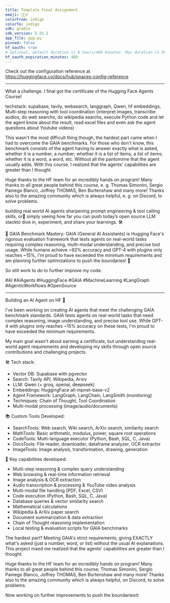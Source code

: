 ```yaml
---
title: Template Final Assignment
emoji: 🕵🏻‍♂️
colorFrom: indigo
colorTo: indigo
sdk: gradio
sdk_version: 5.25.2
app_file: app.py
pinned: false
hf_oauth: true
# optional, default duration is 8 hours/480 minutes. Max duration is 30 days/43200 minutes.
hf_oauth_expiration_minutes: 480
---
```


Check out the configuration reference at https://huggingface.co/docs/hub/spaces-config-reference


---



What a challenge. I final got the certificate of the Hugging Face Agents Course!

techstack: supabase, tavily, websearch, langgraph, Qwen, hf embeddings, Multi-step reasoning with tool coordination 
(interpret images, transcribe audios, do web searchs, do wikipedia searchs, execute Python code and let the agent know about the result, read excel files and even ask the agent questions about Youtube videos)

This wasn't the most difficult thing though, the hardest part came when I had to overcome the GAIA benchmarks. For those who don't know, this benchmark consists of the agent having to answer exactly what is asked, whether it is a number, a number; whether it is a list of items, a list of items; whether it is a word, a word, etc. Without all the pantomime that the agent usually adds. With this course, I realized that the agents' capabilities are greater than I thought.

Huge thanks to the HF team for an incredibly hands on program!
Many thanks to all great people behind this course, e. g. Thomas Simonini, Sergio Paniego Blanco, Joffrey THOMAS, Ben Burtenshaw and many more! Thanks also to the amazing community which is always helpful, e. g. on Discord, to solve problems.

building real world AI agents
sharpening prompt engineering & tool calling skills, or🔹 simply seeing how far you can push today’s open source LLM stackto dive in, experiment, and share your learnings. 🛠️

🎯 GAIA Benchmark Mastery: GAIA (General AI Assistants) is Hugging Face's rigorous evaluation framework that tests agents on real-world tasks requiring complex reasoning, multi-modal understanding, and precise tool usage. While humans achieve ~92% accuracy and GPT-4 with plugins only reaches ~15%, I'm proud to have exceeded the minimum requirements and am planning further optimizations to push the boundaries! 💪

So still work to do to further improve my code.

#AI #AIAgents #HuggingFace #GAIA #MachineLearning #LangGraph #AgenticWorkflows #OpenSource




---
Building an AI Agent on HF 🤗 

I've been working on creating AI agents that meet the challenging GAIA benchmark standards. 
GAIA tests agents on real-world tasks that need complex reasoning, image understanding, and precise tool use. While GPT-4 with plugins only reaches ~15% accuracy on these tests, I'm proud to have exceeded the minimum requirements.

My main goal wasn't about earning a certificate, but understanding real-world agent requirements and developing my skills through open source contributions and challenging projects.

 🛠️ Tech stack:
- Vector DB: Supabase with pgvector
- Search: Tavily API, Wikipedia, Arxiv
- LLM: Qwen (+ groq, openai, deepseek)
- Embeddings: HuggingFace all-mpnet-base-v2
- Agent Framework: LangGraph, LangChain, LangSmith (monitoring)
- Techniques: Chain of Thought, Tool Coordination
- Multi-modal processing (image/audio/documents)

📚 Custom Tools Developed:
- SearchTools: Web search, Wiki search, ArXiv search, similarity search
- MathTools: Basic arithmetic, modulus, power, square root operations
- CodeTools: Multi-language executor (Python, Bash, SQL, C, Java)
- DocsTools: File reader, downloader, dataframe analyzer, OCR extractor
- ImageTools: Image analysis, transformation, drawing, generation

🎯 Key capabilities developed:
- Multi-step reasoning & complex query understanding
- Web browsing & real-time information retrieval
- Image analysis & OCR extraction
- Audio transcription & processing & YouTube video analysis
- Multi-modal file handling (PDF, Excel, CSV)
- Code execution (Python, Bash, SQL, C, Java)
- Database queries & vector similarity search
- Mathematical calculations
- Wikipedia & ArXiv paper search
- Document summarization & data extraction
- Chain of Thought reasoning implementation
- Local testing & evaluation scripts for GAIA benchmarks

The hardest part? Meeting GAIA's strict requirements; giving EXACTLY what's asked (just a number, word, or list) without the usual AI explanations.
This project maed me realized that the agents' capabilities are greater than I thought.


Huge thanks to the HF team for an incredibly hands on program!
Many thanks to all great people behind this course; Thomas Simonini, Sergio Paniego Blanco, Joffrey THOMAS, Ben Burtenshaw and many more! Thanks also to the amazing community which is always helpful, on Discord, to solve problems.

Now working on further improvements to push the boundaries🤓